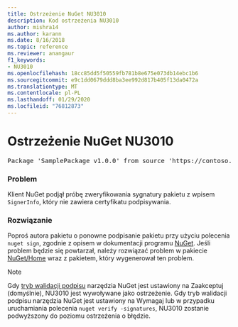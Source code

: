 ```yaml
---
title: Ostrzeżenie NuGet NU3010
description: Kod ostrzeżenia NU3010
author: mishra14
ms.author: karann
ms.date: 8/16/2018
ms.topic: reference
ms.reviewer: anangaur
f1_keywords:
- NU3010
ms.openlocfilehash: 18cc85dd5f50559fb781b8e675e073db14ebc1b6
ms.sourcegitcommit: e9c1dd0679ddd8ba3ee992d817b405f13da0472a
ms.translationtype: MT
ms.contentlocale: pl-PL
ms.lasthandoff: 01/29/2020
ms.locfileid: "76812873"
---
```

# <a name="nuget-warning-nu3010"></a>Ostrzeżenie NuGet NU3010

<pre>Package 'SamplePackage v1.0.0' from source 'https://contoso.com/index.json': The primary signature does not have a signing certificate.</pre>

### <a name="issue"></a>Problem

Klient NuGet podjął próbę zweryfikowania sygnatury pakietu z wpisem `SignerInfo`, który nie zawiera certyfikatu podpisywania.


### <a name="solution"></a>Rozwiązanie

Poproś autora pakietu o ponowne podpisanie pakietu przy użyciu polecenia `nuget sign`, zgodnie z opisem w dokumentacji programu [NuGet](../../create-packages/sign-a-package.md). Jeśli problem będzie się powtarzał, należy rozwiązać problem w pakiecie [NuGet/Home](https://github.com/NuGet/Home/issues) wraz z pakietem, który wygenerował ten problem.


> [!Note]
> Gdy [tryb walidacji podpisu](../../consume-packages/installing-signed-packages.md#configure-package-signature-requirements) narzędzia NuGet jest ustawiony na Zaakceptuj (domyślnie), NU3010 jest wywoływane jako ostrzeżenie. Gdy tryb walidacji podpisu narzędzia NuGet jest ustawiony na Wymagaj lub w przypadku uruchamiania polecenia `nuget verify -signatures`, NU3010 zostanie podwyższony do poziomu ostrzeżenia o błędzie. 
